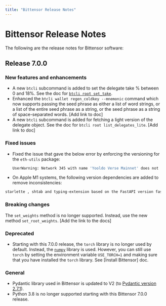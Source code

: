 ```yaml
---
title: "Bittensor Release Notes"
---
```


# Bittensor Release Notes

The following are the release notes for Bittensor software:

## Release 7.0.0

### New features and enhancements

- A new `btcli` subcommand is added to set the delegate take % between 0 and 18%. See the doc for [`btcli root set_take`](btcli.md#set-delegate-take). 
- Enhanced the `btcli wallet regen_coldkey --mnemonic` command which now supports passing the seed phrase as either a list of word strings, or a list of the entire seed phrase as a string, or the seed phrase as a string of space-separated words. [Add link to doc] 
- A new `btcli` subcommand is added for fetching a light version of the delegate object. See the doc for `btcli root list_delegates_lite`. [Add link to doc] 

### Fixed issues

- Fixed the issue that gave the below error by enforcing the versioning for the `eth-utils` package: 
	```bash
    UserWarning: Network 345 with name 'Yooldo Verse Mainnet' does not have a valid ChainId. eth-typing should be updated with the latest networks
    ```
- On Apple M1 systems, the following version dependencies are added to remove inconsistencies: 
```bash
starlette , shtab and typing-extension based on the FastAPI version fastapi==0.110.1
```

### Breaking changes

The `set_weights` method is no longer supported. Instead, use the new method `set_root_weights`. [Add the link to the docs]

### Deprecated

- Starting with this 7.0.0 release, the `torch` library is no longer used by default. Instead, the [`numpy`](https://numpy.org/) library is used. However, you can still use `torch` by setting the environment variable `USE_TORCH=1` and making sure that you have installed the `torch` library. See [Install Bittensor] doc. 

### General 
	
- Pydantic library used in Bittensor is updated to V2 (to [Pydantic version 2.7.1](https://github.com/pydantic/pydantic/releases/tag/v2.7.1)).
- Python 3.8 is no longer supported starting with this Bittensor 7.0.0 release. 
